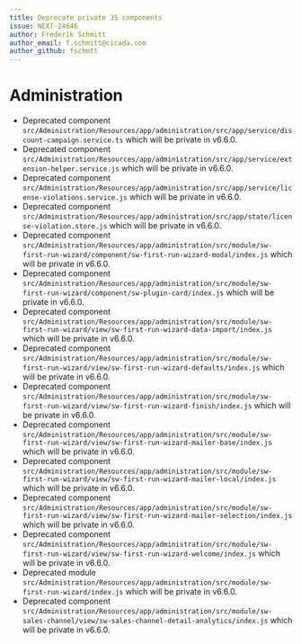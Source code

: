 ```yaml
---
title: Deprecate private JS components
issue: NEXT-24646
author: Frederik Schmitt
author_email: f.schmitt@cicada.com
author_github: fschmtt
---
```

# Administration
* Deprecated component `src/Administration/Resources/app/administration/src/app/service/discount-campaign.service.ts` which will be private in v6.6.0.
* Deprecated component `src/Administration/Resources/app/administration/src/app/service/extension-helper.service.js` which will be private in v6.6.0.
* Deprecated component `src/Administration/Resources/app/administration/src/app/service/license-violations.service.js` which will be private in v6.6.0.
* Deprecated component `src/Administration/Resources/app/administration/src/app/state/license-violation.store.js` which will be private in v6.6.0.
* Deprecated component `src/Administration/Resources/app/administration/src/module/sw-first-run-wizard/component/sw-first-run-wizard-modal/index.js` which will be private in v6.6.0.
* Deprecated component `src/Administration/Resources/app/administration/src/module/sw-first-run-wizard/component/sw-plugin-card/index.js` which will be private in v6.6.0.
* Deprecated component `src/Administration/Resources/app/administration/src/module/sw-first-run-wizard/view/sw-first-run-wizard-data-import/index.js` which will be private in v6.6.0.
* Deprecated component `src/Administration/Resources/app/administration/src/module/sw-first-run-wizard/view/sw-first-run-wizard-defaults/index.js` which will be private in v6.6.0.
* Deprecated component `src/Administration/Resources/app/administration/src/module/sw-first-run-wizard/view/sw-first-run-wizard-finish/index.js` which will be private in v6.6.0. 
* Deprecated component `src/Administration/Resources/app/administration/src/module/sw-first-run-wizard/view/sw-first-run-wizard-mailer-base/index.js` which will be private in v6.6.0. 
* Deprecated component `src/Administration/Resources/app/administration/src/module/sw-first-run-wizard/view/sw-first-run-wizard-mailer-local/index.js` which will be private in v6.6.0.
* Deprecated component `src/Administration/Resources/app/administration/src/module/sw-first-run-wizard/view/sw-first-run-wizard-mailer-selection/index.js` which will be private in v6.6.0.
* Deprecated component `src/Administration/Resources/app/administration/src/module/sw-first-run-wizard/view/sw-first-run-wizard-welcome/index.js` which will be private in v6.6.0.
* Deprecated module `src/Administration/Resources/app/administration/src/module/sw-first-run-wizard/index.js` which will be private in v6.6.0.
* Deprecated component `src/Administration/Resources/app/administration/src/module/sw-sales-channel/view/sw-sales-channel-detail-analytics/index.js` which will be private in v6.6.0.

